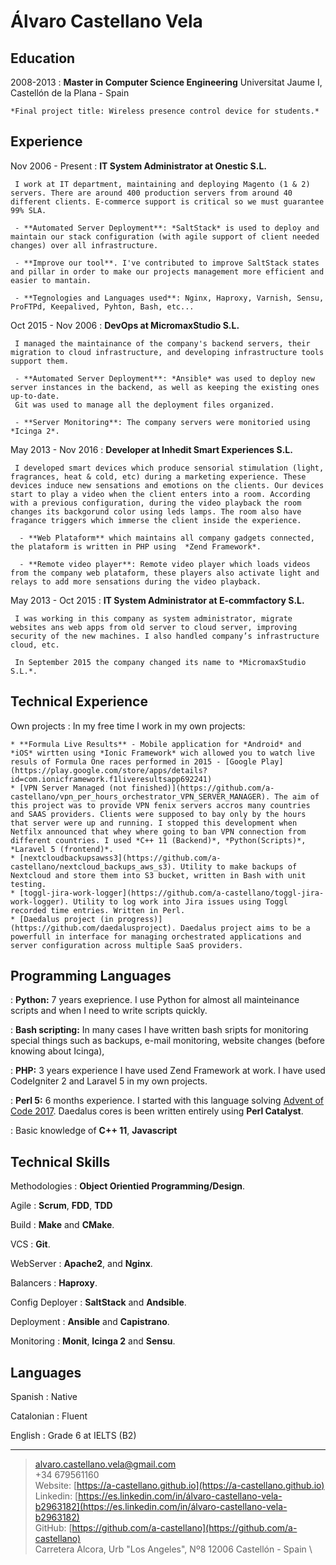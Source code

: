 Álvaro Castellano Vela
============

Education
---------

2008-2013
:   **Master in Computer Science Engineering** Universitat Jaume I, Castellón de la Plana - Spain

    *Final project title: Wireless presence control device for students.*

Experience
----------

Nov 2006 - Present
:   **IT System Administrator at Onestic S.L.**

     I work at IT department, maintaining and deploying Magento (1 & 2) servers. There are around 400 production servers from around 40 different clients. E-commerce support is critical so we must guarantee 99% SLA.

     - **Automated Server Deployment**: *SaltStack* is used to deploy and maintain our stack configuration (with agile support of client needed changes) over all infrastructure.

     - **Improve our tool**. I've contributed to improve SaltStack states and pillar in order to make our projects management more efficient and easier to mantain.

     - **Tegnologies and Languages used**: Nginx, Haproxy, Varnish, Sensu, ProFTPd, Keepalived, Pyhton, Bash, etc...

Oct 2015 - Nov 2006
:   **DevOps at MicromaxStudio S.L.**

     I managed the maintainance of the company's backend servers, their migration to cloud infrastructure, and developing infrastructure tools support them.

     - **Automated Server Deployment**: *Ansible* was used to deploy new server instances in the backend, as well as keeping the existing ones up-to-date.
     Git was used to manage all the deployment files organized.

     - **Server Monitoring**: The company servers were monitoried using *Icinga 2*.

May 2013 - Nov 2016
:   **Developer at Inhedit Smart Experiences S.L.**

     I developed smart devices which produce sensorial stimulation (light, fragrances, heat & cold, etc) during a marketing experience. These devices induce new sensations and emotions on the clients. Our devices start to play a video when the client enters into a room. According with a previous configuration, during the video playback the room changes its backgorund color using leds lamps. The room also have fragance triggers which immerse the client inside the experience. 

      - **Web Plataform** which maintains all company gadgets connected, the plataform is written in PHP using  *Zend Framework*.

      - **Remote video player**: Remote video player which loads videos from the company web plataform, these players also activate light and relays to add more sensations during the video playback.

May 2013 - Oct 2015
:   **IT System Administrator at E-commfactory S.L.**

     I was working in this company as system administrator, migrate websites ans web apps from old server to cloud server, improving security of the new machines. I also handled company’s infrastructure cloud, etc.

     In September 2015 the company changed its name to *MicromaxStudio S.L.*.

Technical Experience
--------------------

Own projects
:   In my free time I work in my own projects:

    * **Formula Live Results** - Mobile application for *Android* and *iOS* wirtten using *Ionic Framework* wich allowed you to watch live resuls of Formula One races performed in 2015 - [Google Play](https://play.google.com/store/apps/details?id=com.ionicframework.f1liveresultsapp692241)
    * [VPN Server Managed (not finished)](https://github.com/a-castellano/vpn_per_hours_orchestrator_VPN_SERVER_MANAGER). The aim of this project was to provide VPN fenix servers accros many countries and SAAS providers. Clients were supposed to bay only by the hours that server were up and running. I stopped this development when Netfilx announced that whey where going to ban VPN connection from different countries. I used *C++ 11 (Backend)*, *Python(Scripts)*, *Laravel 5 (frontend)*.
    * [nextcloudbackupsawss3](https://github.com/a-castellano/nextcloud_backups_aws_s3). Utility to make backups of Nextcloud and store them into S3 bucket, written in Bash with unit testing.
    * [toggl-jira-work-logger](https://github.com/a-castellano/toggl-jira-work-logger). Utility to log work into Jira issues using Toggl recorded time entries. Written in Perl.
    * [Daedalus project (in progress)](https://github.com/daedalusproject). Daedalus project aims to be a powerfull in interface for managing orchestrated applications and server configuration across multiple SaaS providers.

Programming Languages
--------------------

:   **Python:** 7 years exeprience.
     I use Python for almost all mainteinance scripts and when I need to write scripts quickly.

:   **Bash scripting:**
     In many cases I have written bash sripts for monitoring special things such as backups, e-mail monitoring, website changes (before knowing about Icinga),

:   **PHP:** 3 years experience
      I have used Zend Framework at work. I have used CodeIgniter 2 and Laravel 5 in my own projects.

:   **Perl 5:** 6 months experience.
      I started with this language solving [Advent of Code 2017](https://github.com/a-castellano/adventofcode2017). Daedalus cores is been written entirely using **Perl Catalyst**.


:   Basic knowledge of **C++ 11**, **Javascript**

Technical Skills
----------------

Methodologies
:   **Object Orientied Programming/Design**.

Agile
:   **Scrum**, **FDD**, **TDD**

Build
:   **Make** and **CMake**.

VCS
:   **Git**.

WebServer
:   **Apache2**, and **Nginx**.

Balancers
:   **Haproxy**.

Config Deployer
:   **SaltStack** and **Andsible**.

Deployment
:   **Ansible** and **Capistrano**.

Monitoring
:   **Monit**, **Icinga 2** and **Sensu**.


Languages
----------------------------------------
Spanish
:   Native

Catalonian
:   Fluent

English
:   Grade 6 at IELTS (B2)

----

> <alvaro.castellano.vela@gmail.com> \
> +34 679561160 \
> Website: [https://a-castellano.github.io](https://a-castellano.github.io) \
> Linkedin: [https://es.linkedin.com/in/álvaro-castellano-vela-b2963182](https://es.linkedin.com/in/álvaro-castellano-vela-b2963182) \
> GitHub: [https://github.com/a-castellano](https://github.com/a-castellano) \
> Carretera Alcora, Urb "Los Angeles", Nº8 12006 Castellón - Spain \
